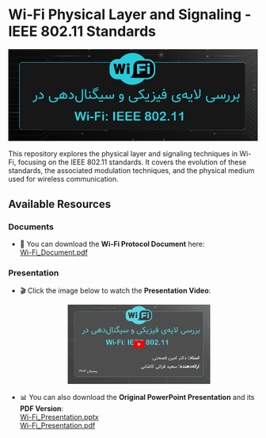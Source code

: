 # Wi-Fi Physical Layer and Signaling - IEEE 802.11 Standards

![Header Image](Header.jpg)  

This repository explores the physical layer and signaling techniques in Wi-Fi, focusing on the IEEE 802.11 standards. It covers the evolution of these standards, the associated modulation techniques, and the physical medium used for wireless communication.

## Available Resources

### Documents

- 📄 You can download the **Wi-Fi Protocol Document** here:  
  [Wi-Fi_Document.pdf](Wi-Fi_Document.pdf)

### Presentation

- 🎬 Click the image below to watch the **Presentation Video**:  
  <div align="center">
    <a href="Wi-Fi_Presentation.mp4" target="_blank">
      <img src="Presentation_Preview.jpg" width="60%" />
    </a>
  </div>

- 📊 You can also download the **Original PowerPoint Presentation** and its **PDF Version**:  
  [Wi-Fi_Presentation.pptx](Wi-Fi_Presentation.pptx)  
  [Wi-Fi_Presentation.pdf](Wi-Fi_Presentation.pdf)
